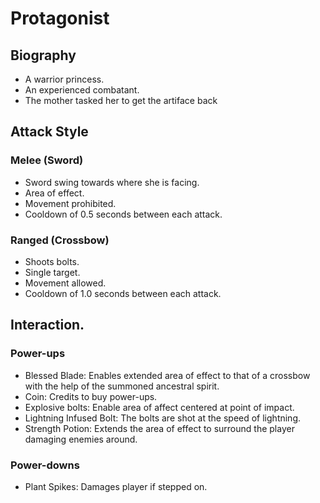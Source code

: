 # Protagonist
## Biography
* A warrior princess.
* An experienced combatant.
* The mother tasked her to get the artiface back

## Attack Style
### Melee (Sword)
* Sword swing towards where she is facing.
* Area of effect.
* Movement prohibited.
* Cooldown of 0.5 seconds between each attack.

### Ranged (Crossbow)
* Shoots bolts.
* Single target.
* Movement allowed.
* Cooldown of 1.0 seconds between each attack.

## Interaction.
### Power-ups
* Blessed Blade: Enables extended area of effect to that of a crossbow with the help of the summoned ancestral spirit.
* Coin: Credits to buy power-ups.
* Explosive bolts: Enable area of affect centered at point of impact.
* Lightning Infused Bolt: The bolts are shot at the speed of lightning.
* Strength Potion: Extends the area of effect to surround the player damaging enemies around.

### Power-downs
* Plant Spikes: Damages player if stepped on.
